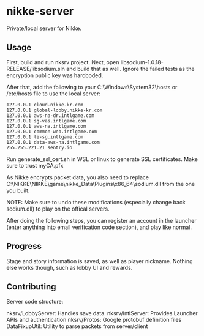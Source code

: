 # nikke-server
Private/local server for Nikke.

## Usage
First, build and run nksrv project. Next, open libsodium-1.0.18-RELEASE/libsodium.sln and build that as well. Ignore the failed tests as the encryption public key was hardcoded.

After that, add the following to your C:\Windows\System32\hosts or /etc/hosts file to use the local server:

```
127.0.0.1 cloud.nikke-kr.com
127.0.0.1 global-lobby.nikke-kr.com
127.0.0.1 aws-na-dr.intlgame.com
127.0.0.1 sg-vas.intlgame.com
127.0.0.1 aws-na.intlgame.com
127.0.0.1 common-web.intlgame.com
127.0.0.1 li-sg.intlgame.com
127.0.0.1 data-aws-na.intlgame.com
255.255.221.21 sentry.io
```

Run generate_ssl_cert.sh in WSL or linux to generate SSL certificates. Make sure to trust myCA.pfx

As Nikke encrypts packet data, you also need to replace C:\NIKKE\NIKKE\game\nikke_Data\Plugins\x86_64\sodium.dll from the one you built.

NOTE: Make sure to undo these modifications (especially change back sodium.dll) to play on the offical servers. 

After doing the following steps, you can register an account in the launcher (enter anything into email verification code section), and play like normal.

## Progress
Stage and story information is saved, as well as player nickname. Nothing else works though, such as lobby UI and rewards.


## Contributing
Server code structure:

nksrv/LobbyServer: Handles save data.
nksrv/IntlServer: Provides Launcher APIs and authentication
nksrv/Protos: Google protobuf definition files
DataFixupUtil: Utility to parse packets from server/client